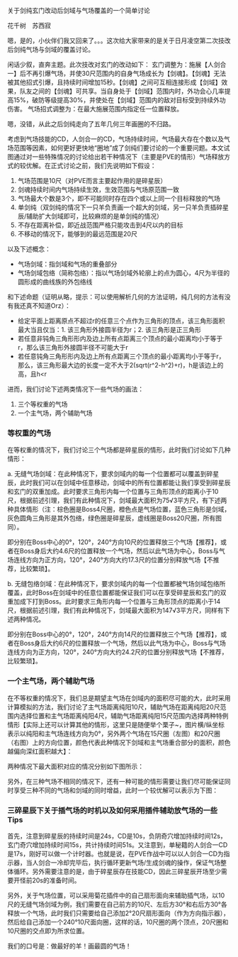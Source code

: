 关于剑纯玄门改动后剑域与气场覆盖的一个简单讨论

花千树　苏西寂

嗯，是的，小伙伴们我又回来了。。。这次给大家带来的是关于日月凌空第二次技改后剑纯气场与剑域的覆盖讨论。

闲话少叙，直奔主题。此次技改对玄门的改动如下：
玄门调整为：施展【人剑合一】后不再引爆气场，并使30尺范围内的自身气场成长为【剑魂】。【剑魂】无法被其他招式引爆，且持续时间增加15秒。【剑魂】之间可互相连接形成【剑域】效果，队友之间的【剑魂】可共享。当自身处于【剑域】范围内时，外功会心几率提高15%，破防等级提高30%，并使处在【剑域】范围内的敌对目标受到持续外功伤害。
气场招式调整为：在最大施展范围内指定任一位置释放。

嗯，没错，从此之后剑纯走向了五年几何三年画圈的不归路。

考虑到气场技能的CD，人剑合一的CD，气场持续时间，气场最大存在个数以及气场范围等因素，如何更好更快地“圈地”成了剑纯们要讨论的一个重要问题。本文试图通过对一些特殊情况的讨论给出若干种情况下（主要是PVE的情形）气场释放方式的较优解。在正式讨论之前，我们先说明如下假设：

1. 气场范围是10尺（对PVE而言主要起作用的是碎星辰）
2. 剑魂持续时间内气场持续生效，生效范围与气场原范围一致
3. 气场最大个数是3个，即不可能同时存在四个或以上同一个目标释放的气场
4. 单剑纯（双剑纯的情况下一只羊负责画一个超大的剑域，另一只羊负责插碎星辰/辅助扩大剑域即可，比较麻烦的是单剑纯的情况）
5. 不存在距离补偿，即近战范围严格只能攻击到4尺以内的目标
6. 不移动的情况下，能够到的最远范围是20尺

以及下述概念：

* 气场剑域：指剑域和气场的重叠部分
* 气场剑域包络（简称包络）：指以气场剑域外轮廓上的点为圆心，4尺为半径的圆形成的曲线族的外包络线

和下述命题（证明从略，提示：可以使用解析几何的方法证明，纯几何的方法有没有我还真不知道Orz）：

* 给定平面上距离原点不超过r的任意三个点作为三角形的顶点，该三角形面积最大当且仅当：1. 该三角形外接圆半径为r；2. 该三角形是正三角形
* 若任意非钝角三角形形内及边上所有点距离三个顶点的最小距离均小于等于r，那么该三角形外接圆半径不可能大于r
* 若任意钝角三角形形内及边上所有点距离三个顶点的最小距离均小于等于r，那么，该三角形最大边的长度一定不大于2(sqrt(r^2-h^2)+r)，h是该边上的高，且h<r

进而，我们讨论下述两类情况下一些气场的画法：

1. 三个等权重的气场
2. 一个主气场，两个辅助气场

### 等权重的气场

在等权重的情况下，我们讨论三个气场都是碎星辰的情形，此时我们讨论如下几种情形：

a. 无缝气场剑域：在此种情况下，要求剑域内的每一个位置都可以覆盖到碎星辰，此时我们可以在剑域中任意移动，剑域中的所有位置都能让我们享受到碎星辰和玄门的双重加成。此时要求三角形内每一个位置与三角形顶点的距离小于10尺，根据前述引理，我们有此种情况下，剑域最大面积为75√3平方尺，有下述两种具体情形（注：棕色圈是Boss4尺圈，橙色点是气场位置，蓝色三角形是剑域，灰色圆角三角形是其外包络，绿色圈是碎星辰，虚线圈是Boss20尺圈，所有图同）。

即分别在Boss中心的0°，120°，240°方向10尺的位置释放三个气场【推荐】，或者在Boss身后大约4.6尺的位置释放一个气场，然后以此气场为中心，Boss与气场连线方向为正方向，120°，240°方向大约17.3尺的位置分别释放气场【不推荐，比较繁琐】。

b. 无缝包络剑域：在此种情况下，要求剑域内的每一个位置都被气场剑域包络所覆盖，此时Boss在剑域中的任意位置都能保证我们可以在享受碎星辰和玄门的双重加成下打到Boss。此时要求三角形内每一个位置与三角形顶点的距离小于14尺，根据前述引理，我们有此种情况下，剑域最大面积为147√3平方尺，同样有下述两种情况。

即分别在Boss中心的0°，120°，240°方向14尺的位置释放三个气场【推荐】，或者在Boss身后大约6尺的位置释放一个气场，然后以此气场为中心，Boss与气场连线方向为正方向，120°，240°方向大约24.2尺的位置分别释放气场【不推荐，比较繁琐】。

### 一个主气场，两个辅助气场

在不等权重的情况下，我们总是期望主气场在剑域内的面积尽可能的大，此时采用计算模拟的方法，我们讨论了主气场距离纯阳10尺，辅助气场在距离纯阳20尺范围内选择位置和主气场距离纯阳4尺，辅助气场距离纯阳15尺范围内选择两种特例情形【实际上还可以计算其他的情形，这里只是随便举个栗子~，图片横/纵坐标表示以纯阳和主气场连线方向为0°，另外两个气场在15尺圈（左图）和20尺圈（右图）上的方向位置，颜色代表此种情况下剑域和主气场重合部分的面积，颜色越偏向深红面积越大】：

两种情况下最大面积对应的情况分别如下图所示：

另外，在三种气场不相同的情况下，还有一种可能的情形需要让我们尽可能保证同时享受三种不同的气场和剑域的同时增益，此时一个较优解可以表示为下图：

### 三碎星辰下关于插气场的时机以及如何采用插件辅助放气场的一些Tips

首先，注意到碎星辰的持续时间是24s，CD是10s，负阴奇穴增加持续时间12s，玄门奇穴增加持续时间15s，共计持续时间51s。又注意到，单秘籍的人剑合一CD是17s，刚好可以做一个计时器。也就是说，在PVE作战中可以以人剑合一CD为指示器，当人剑合一冷却完毕后，执行循环更新气场/生成剑魂的操作，保证气场整体循环。另外需要注意的是，由于碎星辰存在技能CD，因此三碎星辰开场至少需要开怪前20s的准备时间。

另外，关于气场位置，可以采用菊花插件中的自己扇形面向来辅助插气场，以10尺的无缝气场剑域为例，我们需要在自己前方的10尺、左后方30°和右后方30°各释放一个气场，此时我们只需要给自己添加2°20尺扇形面向（作为方向指示器），然后给自己添加一个240°10尺面向圈，这样的话，10尺圈的两个顶点，20尺圈和10尺圈的交点即为所求位置。

我们的口号是：做最好的羊！画最圆的气场！
